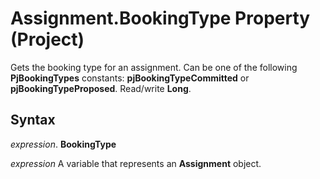 
# Assignment.BookingType Property (Project)

Gets the booking type for an assignment. Can be one of the following  **PjBookingTypes** constants: **pjBookingTypeCommitted** or **pjBookingTypeProposed**. Read/write **Long**.


## Syntax

 _expression_. **BookingType**

 _expression_ A variable that represents an **Assignment** object.

